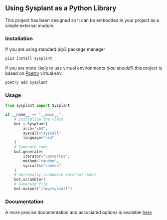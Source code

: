 ## Using Sysplant as a Python Library
This project has been designed so it can be embedded in your project as a simple external module.

### Installation
If you are using standard pip3 package manager
```bash
pip3 install sysplant
```
If you are more likely to use virtual environments *(you should!)* this project is based on [Poetry](https://python-poetry.org/) virtual env.
```bash
poetry add sysplant
```

### Usage
```python
from sysplant import Sysplant

if __name__ == "__main__":
    # Initialize the class
    bot = Sysplant(
        arch="x64",
        syscall="syscall",
        language="nim"
    )
    # Generate code
    bot.generate(
        iterator="canterlot",
        method="random",
        syscalls="common"
    )
    # Optionally randomize internal names
    bot.scramble()
    # Generate file
    bot.output("/tmp/syscall")
```

### Documentation
A more precise documentation and associated options is available [here](https://x42en.github.io/sysplant/documentation/)
